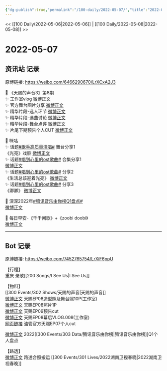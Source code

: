 ```yaml
---
{"dg-publish":true,"permalink":"/100-daily/2022-05-07/","title":"2022-05-07"}
---
```



<< [[100 Daily/2022-05-06\|2022-05-06]] | [[100 Daily/2022-05-08\|2022-05-08]] >>

# 2022-05-07

## 资讯站 记录

原博链接: https://weibo.com/6466290670/LrXCxA2J3

💫 《天赐的声音3》第8期  
✨ 工作室vlog [微博正文](https://m.weibo.cn/6466290670/4766637897288512)  
✨ 官方舞台图片分享 [微博正文](https://m.weibo.cn/6466290670/4766499384592434)  
✨ 精华片段-选人环节 [微博正文](https://m.weibo.cn/6466290670/4766471056526870)  
✨ 精华片段-选曲讨论 [微博正文](https://m.weibo.cn/6466290670/4766465783760599)  
✨ 精华片段-舞台点评 [微博正文](https://m.weibo.cn/6466290670/4766468577429248)  
✨ 片尾下期预告个人CUT [微博正文](https://m.weibo.cn/6466290670/4766464835322969)

💫 咪咕  
✨ 话题[#歌手高质量清唱#](https://s.weibo.com/weibo?q=%23%E6%AD%8C%E6%89%8B%E9%AB%98%E8%B4%A8%E9%87%8F%E6%B8%85%E5%94%B1%23) 舞台分享1  
《光亮》戏腔 [微博正文](https://m.weibo.cn/6466290670/4766533580752394)  
✨ 话题[#唱到心里的ost歌曲#](https://s.weibo.com/weibo?q=%23%E5%94%B1%E5%88%B0%E5%BF%83%E9%87%8C%E7%9A%84ost%E6%AD%8C%E6%9B%B2%23) 合集分享1  
[微博正文](https://m.weibo.cn/6466290670/4766564581117130)  
✨ 话题[#唱到心里的ost歌曲#](https://s.weibo.com/weibo?q=%23%E5%94%B1%E5%88%B0%E5%BF%83%E9%87%8C%E7%9A%84ost%E6%AD%8C%E6%9B%B2%23) 分享2  
《生活总该迎着光亮》 [微博正文](https://m.weibo.cn/6466290670/4766564857940386)  
✨ 话题[#唱到心里的ost歌曲#](https://s.weibo.com/weibo?q=%23%E5%94%B1%E5%88%B0%E5%BF%83%E9%87%8C%E7%9A%84ost%E6%AD%8C%E6%9B%B2%23) 分享3  
《卿卿》 [微博正文](https://m.weibo.cn/6466290670/4766578396104157)

💫 深深2022年[#腾讯音乐由你榜Q1盘点#](https://s.weibo.com/weibo?q=%23%E8%85%BE%E8%AE%AF%E9%9F%B3%E4%B9%90%E7%94%B1%E4%BD%A0%E6%A6%9CQ1%E7%9B%98%E7%82%B9%23)  
[微博正文](https://m.weibo.cn/6466290670/4766609920760082)

💫 每日早安-《千千阙歌》+《zoobi doobi》  
[微博正文](https://m.weibo.cn/6466290670/4766426843317321)

---
## Bot 记录

原博链接: https://weibo.com/7452765754/LrXiF6ppU

【行程】  
重庆 录歌[[200 Songs/I See Us\|I See Us]]

【物料】  
[[300 Events/302 Shows/天赐的声音\|天赐的声音]]  
[微博正文](https://m.weibo.cn/7478855230/4766281595358319) 天赐EP08造型照及舞台照10P(工作室)  
[微博正文](https://m.weibo.cn/1315706994/4766489866931782) 天赐EP08照片1P  
[微博正文](https://m.weibo.cn/6466290670/4766464835322969) 天赐EP09预告cut  
[微博正文](https://m.weibo.cn/7478855230/4766637460295430) 天赐EP08幕后VLOG.008(工作室)  
[网页链接](https://weibo.cn/sinaurl?u=https%3A%2F%2Fyoutu.be%2FD-O3qtEorUg) 油管官方天赐EP07个人cut

[微博正文](https://m.weibo.cn/6733257358/4766507513152991) 2022[[300 Events/303 Data/腾讯音乐由你榜\|腾讯音乐由你榜]]Q1个人盘点

【路透】  
[微博正文](https://m.weibo.cn/7409736535/4765380180443843) 路透合照搬运 [[300 Events/301 Lives/2022湖南卫视春晚\|2022湖南卫视春晚]]
